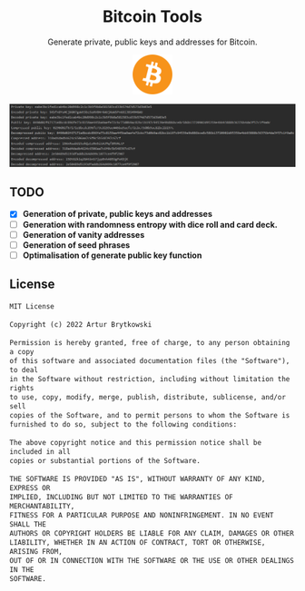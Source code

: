 <h1 align="center">Bitcoin Tools</h1>
<p align="center">Generate private, public keys and addresses for Bitcoin.</p>
<p align="center"><img src="img/logo.png" width=70;/></p>
<p align="center"><img src="img/log.png"/></p>


## TODO

- [x] **Generation of private, public keys and addresses**
- [ ] **Generation with randomness entropy with dice roll and card deck.**
- [ ] **Generation of vanity addresses**
- [ ] **Generation of seed phrases**
- [ ] **Optimalisation of generate public key function**

## License
```
MIT License

Copyright (c) 2022 Artur Brytkowski

Permission is hereby granted, free of charge, to any person obtaining a copy
of this software and associated documentation files (the "Software"), to deal
in the Software without restriction, including without limitation the rights
to use, copy, modify, merge, publish, distribute, sublicense, and/or sell
copies of the Software, and to permit persons to whom the Software is
furnished to do so, subject to the following conditions:

The above copyright notice and this permission notice shall be included in all
copies or substantial portions of the Software.

THE SOFTWARE IS PROVIDED "AS IS", WITHOUT WARRANTY OF ANY KIND, EXPRESS OR
IMPLIED, INCLUDING BUT NOT LIMITED TO THE WARRANTIES OF MERCHANTABILITY,
FITNESS FOR A PARTICULAR PURPOSE AND NONINFRINGEMENT. IN NO EVENT SHALL THE
AUTHORS OR COPYRIGHT HOLDERS BE LIABLE FOR ANY CLAIM, DAMAGES OR OTHER
LIABILITY, WHETHER IN AN ACTION OF CONTRACT, TORT OR OTHERWISE, ARISING FROM,
OUT OF OR IN CONNECTION WITH THE SOFTWARE OR THE USE OR OTHER DEALINGS IN THE
SOFTWARE.
```
